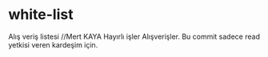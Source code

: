 # white-list
Alış veriş listesi
//Mert KAYA
Hayırlı işler Alışverişler. Bu commit sadece read yetkisi veren kardeşim için.
